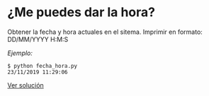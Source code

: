 # ¿Me puedes dar la hora?

Obtener la fecha y hora actuales en el sitema.
Imprimir en formato:
DD/MM/YYYY H:M:S

_Ejemplo:_

```
$ python fecha_hora.py
23/11/2019 11:29:06
```


[Ver solución](../solutions/fecha_hora.py)